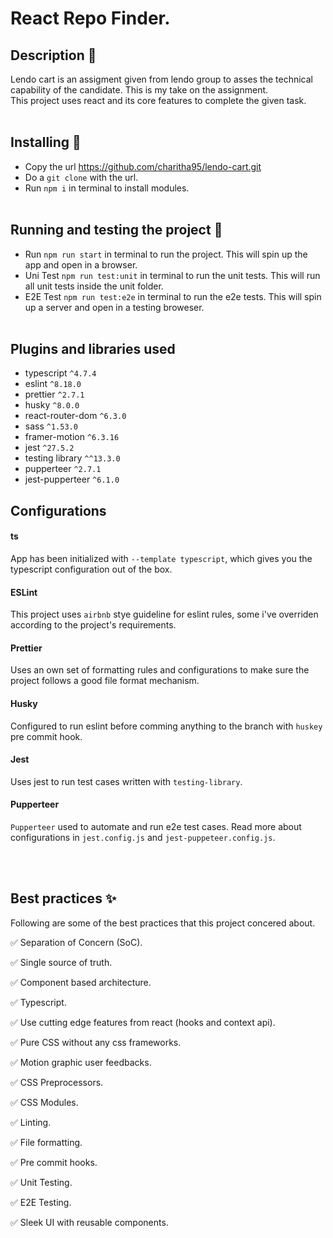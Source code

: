 # React Repo Finder.

## Description :newspaper:

Lendo cart is an assigment given from lendo group to asses the technical capability of the candidate.
This is my take on the assignment.
<br/>
This project uses react and its core features to complete the given task.
<br/><br/>

## Installing :wrench:

- Copy the url https://github.com/charitha95/lendo-cart.git
- Do a `git clone` with the url.
- Run `npm i` in terminal to install modules.
  <br/><br/>

## Running and testing the project :runner:

- Run `npm run start` in terminal to run the project. This will spin up the app and open in a browser.<br/>
- Uni Test `npm run test:unit` in terminal to run the unit tests. This will run all unit tests inside the unit folder.
- E2E Test `npm run test:e2e` in terminal to run the e2e tests. This will spin up a server and open in a testing broweser.
  <br/><br/>

## Plugins and libraries used

- typescript `^4.7.4`
- eslint `^8.18.0`
- prettier `^2.7.1`
- husky `^8.0.0`
- react-router-dom `^6.3.0`
- sass `^1.53.0`
- framer-motion `^6.3.16`
- jest `^27.5.2`
- testing library `^^13.3.0`
- pupperteer `^2.7.1`
- jest-pupperteer `^6.1.0`

## Configurations

#### ts

App has been initialized with `--template typescript`, which gives you the typescript configuration out of the box.

#### ESLint

This project uses `airbnb` stye guideline for eslint rules, some i've overriden according to the project's requirements.

#### Prettier

Uses an own set of formatting rules and configurations to make sure the project follows a good file format mechanism.

#### Husky

Configured to run eslint before comming anything to the branch with `huskey` pre commit hook.

#### Jest

Uses jest to run test cases written with `testing-library`.

#### Pupperteer

`Pupperteer` used to automate and run e2e test cases. Read more about configurations in `jest.config.js` and `jest-puppeteer.config.js`.

<br/><br/>

## Best practices :sparkles:

Following are some of the best practices that this project concered about.

✅ Separation of Concern (SoC).

✅ Single source of truth.

✅ Component based architecture.

✅ Typescript.

✅ Use cutting edge features from react (hooks and context api).

✅ Pure CSS without any css frameworks.

✅ Motion graphic user feedbacks.

✅ CSS Preprocessors.

✅ CSS Modules.

✅ Linting.

✅ File formatting.

✅ Pre commit hooks.

✅ Unit Testing.

✅ E2E Testing.

✅ Sleek UI with reusable components.
